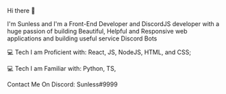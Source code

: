 Hi there 👋

I'm Sunless and I'm a Front-End Developer and DiscordJS developer with a huge passion of building Beautiful, Helpful and Responsive web applications and building useful service Discord Bots

💻 Tech I am Proficient with: React, JS, NodeJS, HTML, and CSS;

💻 Tech I am Familiar with: Python, TS,

Contact Me On Discord: Sunless#9999
